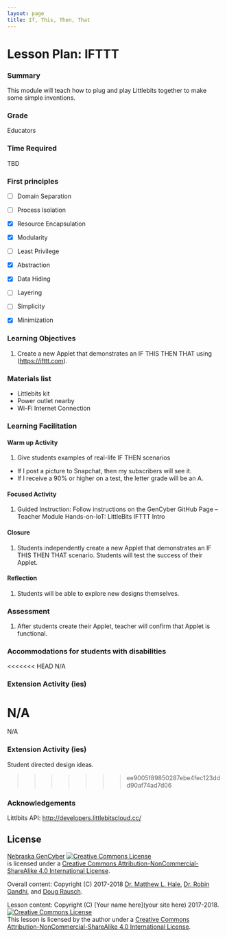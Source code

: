 ```yaml
---
layout: page
title: If, This, Then, That
---
```


# Lesson Plan: IFTTT

### Summary
This module will teach how to plug and play Littlebits together to make some simple inventions.

### Grade
Educators

### Time Required
TBD

### First principles
- [ ] Domain Separation
- [ ] Process Isolation
- [x] Resource Encapsulation
- [x] Modularity
- [ ] Least Privilege
- [x] Abstraction
- [x] Data Hiding
- [ ] Layering
- [ ] Simplicity
- [x] Minimization



### Learning Objectives

1. Create a new Applet that demonstrates an IF THIS THEN THAT using (https://ifttt.com).

### Materials list

* Littlebits kit
* Power outlet nearby
* Wi-Fi Internet Connection

### Learning Facilitation


#### Warm up Activity
1. Give students examples of real-life IF THEN scenarios
 - If I post a picture to Snapchat, then my subscribers will see it.
 - If I receive a 90% or higher on a test, the letter grade will be an A.


#### Focused Activity
1. Guided Instruction: Follow instructions on the GenCyber GitHub Page – Teacher Module Hands-on-IoT: LittleBits IFTTT Intro

#### Closure
1. Students independently create a new Applet that demonstrates an IF THIS THEN THAT scenario. Students will test the success of their Applet.

#### Reflection
1. Students will be able to explore new designs themselves.

### Assessment

1. After students create their Applet, teacher will confirm that Applet is functional.

### Accommodations for students with disabilities

<<<<<<< HEAD
N/A

### Extension Activity (ies)

N/A
=======
N/A

### Extension Activity (ies)

Student directed design ideas.
>>>>>>> ee9005f89850287ebe4fec123ddd90af74ad7d06

### Acknowledgements
Littlbits API: http://developers.littlebitscloud.cc/

## License
[Nebraska GenCyber](https://github.com/MLHale/nebraska-gencyber) <a rel="license" href="http://creativecommons.org/licenses/by-nc-sa/4.0/"><img alt="Creative Commons License" style="border-width:0" src="https://i.creativecommons.org/l/by-nc-sa/4.0/88x31.png" /></a><br /> is licensed under a <a rel="license" href="http://creativecommons.org/licenses/by-nc-sa/4.0/">Creative Commons Attribution-NonCommercial-ShareAlike 4.0 International License</a>.

Overall content: Copyright (C) 2017-2018  [Dr. Matthew L. Hale](http://faculty.ist.unomaha.edu/mhale/), [Dr. Robin Gandhi](http://faculty.ist.unomaha.edu/rgandhi/), and [Doug Rausch](http://www.bellevue.edu/about/leadership/faculty/rausch-douglas).

Lesson content: Copyright (C) [Your name here](your site here) 2017-2018.  
<a rel="license" href="http://creativecommons.org/licenses/by-nc-sa/4.0/"><img alt="Creative Commons License" style="border-width:0" src="https://i.creativecommons.org/l/by-nc-sa/4.0/88x31.png" /></a><br /><span xmlns:dct="http://purl.org/dc/terms/" property="dct:title">This lesson</span> is licensed by the author under a <a rel="license" href="http://creativecommons.org/licenses/by-nc-sa/4.0/">Creative Commons Attribution-NonCommercial-ShareAlike 4.0 International License</a>.
